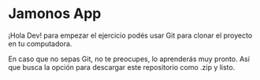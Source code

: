 # Jamonos App

¡Hola Dev! para empezar el ejercicio podés usar Git para clonar el proyecto en tu computadora. 

En caso que no sepas Git, no te preocupes, lo aprenderás muy pronto. Así que busca la opción para descargar este repositorio como .zip y listo.